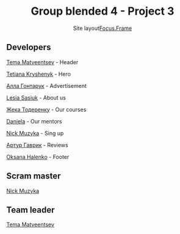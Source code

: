 <h1 align="center">Group blended 4 - Project 3</h1>
<p align="center">Site layout<a href="https://www.figma.com/file/svYOWHs6LAsoqMyYuTke8q/FocusFrame-2.0?type=design&node-id=0-1&mode=design&t=KgkgnwTmWmUmRpGu-0">Focus.Frame</a></p>
<h2>Developers</h2>

<p><a href="https://github.com/t-matveentsev" target="_blank">Tema
Matveentsev</a> - Header</p>

<p><a href="https://github.com/TaniaFed" target="_blank">Tetiana Kryshenyk</a> - Hero</p>

<p><a href="https://github.com/Alla186" target="_blank">Алла
Гонтарук</a> - Advertisement</p>

<p><a href="https://github.com/Cassel444" target="_blank">Lesia Sasiuk</a> - About us</p>

<p><a href="https://github.com/AgentGarrus" target="_blank">Жека Тодеренку</a> - Our courses</p>

<p><a href="https://github.com/DanielaChud" target="_blank">Daniela</a> - Our
mentors</p>

<p><a href="https://github.com/muzykanick" target="_blank">Nick Muzyka</a> - Sing up</p>

<p><a href="https://github.com/gallesSs" target="_blank">Артур
Гаврик</a> - Reviews</p>

<p><a href="https://github.com/OksanaHalenko" target="_blank">Oksana Halenko</a> - Footer</p>

<h2>Scram master</h2>
<a href="https://github.com/muzykanick" target="_blank">Nick Muzyka</a>
<h2>Team leader</h2>
<a href="https://github.com/t-matveentsev" target="_blank">Tema Matveentsev</a>
